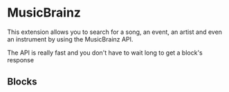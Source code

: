 # MusicBrainz

This extension allows you to search for a song, an event, an artist and even an instrument by using the MusicBrainz API.

The API is really fast and you don't have to wait long to get a block's response

## Blocks
